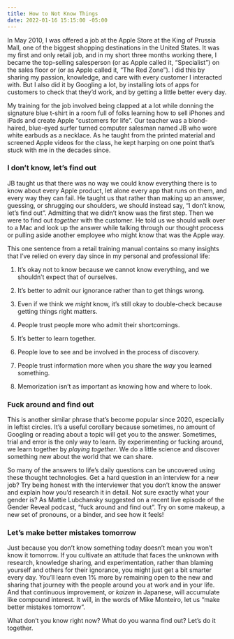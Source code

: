 ```yaml
---
title: How to Not Know Things
date: 2022-01-16 15:15:00 -05:00
---
```


In May 2010, I was offered a job at the Apple Store at the King of Prussia Mall, one of the biggest shopping destinations in the United States. It was my first and only retail job, and in my short three months working there, I became the top-selling salesperson (or as Apple called it, “Specialist”) on the sales floor or (or as Apple called it, “The Red Zone”). I did this by sharing my passion, knowledge, and care with every customer I interacted with. But I also did it by Googling a lot, by installing lots of apps for customers to check that they’d work, and by getting a little better every day.

My training for the job involved being clapped at a lot while donning the signature blue t-shirt in a room full of folks learning how to sell iPhones and iPads and create Apple “customers for life”. Our teacher was a blond-haired, blue-eyed surfer turned computer salesman named JB who wore white earbuds as a necklace. As he taught from the printed material and screened Apple videos for the class, he kept harping on one point that’s stuck with me in the decades since.

### I don’t know, let’s find out

JB taught us that there was no way we could know everything there is to know about every Apple product, let alone every app that runs on them, and every way they can fail. He taught us that rather than making up an answer, guessing, or shrugging our shoulders, we should instead say, “I don’t know, let’s find out”. Admitting that we didn’t know was the first step. Then we were to find out *together* with the customer. He told us we should walk over to a Mac and look up the answer while talking through our thought process or pulling aside another employee who might know that was the Apple way.

This one sentence from a retail training manual contains so many insights that I’ve relied on every day since in my personal and professional life:

1. It’s okay not to know because we cannot know everything, and we shouldn’t expect that of ourselves.

2. It’s better to admit our ignorance rather than to get things wrong.

3. Even if we think we *might* know, it’s still okay to double-check because getting things right matters.

4. People trust people more who admit their shortcomings.

5. It’s better to learn together.

6. People love to see and be involved in the process of discovery.

7. People trust information more when you share the *way* you learned something.

8. Memorization isn’t as important as knowing how and where to look.

### Fuck around and find out

This is another similar phrase that’s become popular since 2020, especially in leftist circles. It’s a useful corollary because sometimes, no amount of Googling or reading about a topic will get you to the answer. Sometimes, trial and error is the only way to learn. By experimenting or fucking around, we learn together by *playing together*. We do a little science and discover something new about the world that we can share.

So many of the answers to life’s daily questions can be uncovered using these thought technologies. Get a hard question in an interview for a new job? Try being honest with the interviewer that you don’t know the answer and explain how you’d research it in detail. Not sure exactly what your gender is? As Mattie Lubchansky suggested on a recent live episode of the Gender Reveal podcast, “fuck around and find out”. Try on some makeup, a new set of pronouns, or a binder, and see how it feels!

### Let’s make better mistakes tomorrow

Just because you don’t know something today doesn’t mean you won’t know it tomorrow. If you cultivate an attitude that faces the unknown with research, knowledge sharing, and experimentation, rather than blaming yourself and others for their ignorance, you might just get a bit smarter every day. You’ll learn even 1% more by remaining open to the new and sharing that journey with the people around you at work and in your life. And that continuous improvement, or *kaizen* in Japanese, will accumulate like compound interest. It will, in the words of Mike Monteiro, let us “make better mistakes tomorrow”.

What don’t you know right now? What do you wanna find out? Let’s do it together.